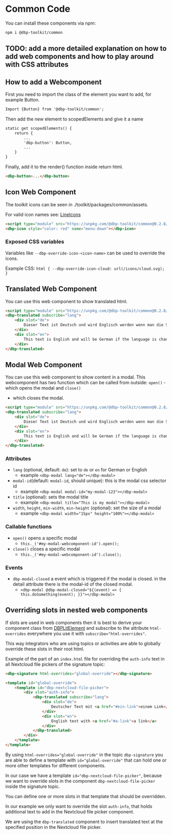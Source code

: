 # Common Code

You can install these components via npm:

```bash
npm i @dbp-toolkit/common
```

## TODO: add a more detailed explanation on how to add web components and how to play around with CSS attributes

## How to add a Webcomponent

First you need to import the class of the element you want to add, for example Button.

```html
Import {Button} from '@dbp-toolkit/common';
```

Then add the new element to scopedElements and give it a name
```html
static get scopedElements() {
    return {
        ...
        'dbp-button': Button,
        ...
    }
}
```

Finally, add it to the render() function inside return html.
```html
<dbp-button>...</dbp-button>
```

## Icon Web Component

The toolkit icons can be seen in ./toolkit/packages/common/assets.

For valid icon names see: [LineIcons](https://lineicons.com/icons/)

```html
<script type="module" src="https://unpkg.com/@dbp-toolkit/common@0.2.8/dist/components.js"></script>
<dbp-icon style="color: red" name="menu-down"></dbp-icon>
```

### Exposed CSS variables

Variables like `--dbp-override-icon-<icon-name>` can be used to override the icons.

Example CSS: `html { --dbp-override-icon-cloud: url(/icons/cloud.svg); }`

## Translated Web Component

You can use this web component to show translated html.

```html
<script type="module" src="https://unpkg.com/@dbp-toolkit/common@0.2.8/dist/components.js"></script>
<dbp-translated subscribe="lang">
    <div slot="de">
        Dieser Text ist Deutsch und wird Englisch werden wenn man die Sprache auf Englisch stellt.
    </div>
    <div slot="en">
        This text is English and will be German if the language is changed to German.
    </div>
</dbp-translated>
```

## Modal Web Component

You can use this web component to show content in a modal. 
This webcomponent has two function which can be called from outside: `open()` - which opens the modal and `close()` 
- which closes the modal. 

```html
<script type="module" src="https://unpkg.com/@dbp-toolkit/common@0.2.8/dist/components.js"></script>
<dbp-translated subscribe="lang">
    <div slot="de">
        Dieser Text ist Deutsch und wird Englisch werden wenn man die Sprache auf Englisch stellt.
    </div>
    <div slot="en">
        This text is English and will be German if the language is changed to German.
    </div>
</dbp-translated>
```

### Attributes

- `lang` (optional, default: `de`): set to `de` or `en` for German or English
    - example `<dbp-modal lang="de"></dbp-modal>`
- `modal-id`(default: `modal-id`, should unique): this is the modal css selector id
    - example `<dbp-modal modal-id="my-modal-123"></dbp-modal>`
- `title` (optional): sets the modal title
    - example `<dbp-modal title="This is my modal"></dbp-modal>`
- `width`, `height`, `min-width`, `min-height` (optional): set the size of a modal
    - example `<dbp-modal width="15px" height="100%"></dbp-modal>`

### Callable functions

- `open()` opens a specific modal
  - `this._('#my-modal-webcomponent-id').open();`
- `close()` closes a specific modal
  - `this._('#my-modal-webcomponent-id').close();`

### Events

- `dbp-modal-closed` a event which is triggered if the modal is closed. in the detail attribute there is the modal-id of the closed modal.
  - `<dbp-modal @dbp-modal-closed="${(event) => {
    this.doSomething(event);
    }}"></dbp-modal>`

## Overriding slots in nested web components

If slots are used in web components then it is best to derive your component class from
[DBPLitElement](https://github.com/digital-blueprint/toolkit/-/blob/main/packages/common/dbp-lit-element.js)
and subscribe to the attribute `html-overrides` everywhere you use it with `subscribe="html-overrides"`.

This way integrators who are using topics or activities are able to globally override these slots
in their root html.

Example of the part of an `index.html` file for overriding the `auth-info` text in all Nextcloud
file pickers of the signature topic:

```html
<dbp-signature html-overrides="global-override"></dbp-signature>

<template id="global-override">
    <template id="dbp-nextcloud-file-picker">
        <div slot="auth-info">
            <dbp-translated subscribe="lang">
                <div slot="de">
                    Deutscher Text mit <a href="#ein-link">einem Link</a>
                </div>
                <div slot="en">
                    English text with <a href="#a-link">a link</a>
                </div>
            </dbp-translated>
        </div>
    </template>
</template>
```

By using `html-overrides="global-override"` in the topic `dbp-signature` you are able to define
a template with `id="global-override"` that can hold one or more other templates for different components.

In our case we have a template `id="dbp-nextcloud-file-picker"`, because we want to override slots
in the component `dbp-nextcloud-file-picker` inside the signature topic.

You can define one or more slots in that template that should be overridden.

In our example we only want to override the slot `auth-info`, that holds additional text to add in
the Nextcloud file picker component.

We are using the `dbp-translated` component to insert translated text at the specified position
in the Nextcloud file picker.

